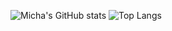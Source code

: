 ![Micha's GitHub stats](https://github-readme-stats.vercel.app/api?username=michamettler&show_icons=true&theme=gruvbox)
![Top Langs](https://github-readme-stats.vercel.app/api/top-langs/?username=michamettler&langs_count=5&layout=donut&hide=html)
